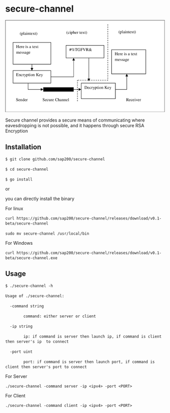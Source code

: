 # secure-channel

<p>
  <img src="./sc.png" />
</p>

Secure channel provides a secure means of communicating where eavesdropping is not possible, and it happens through secure RSA Encryption 

## Installation

```
$ git clone github.com/sap200/secure-channel

$ cd secure-channel

$ go install 
```

or 

you can directly install the binary

For linux

```
curl https://github.com/sap200/secure-channel/releases/download/v0.1-beta/secure-channel

sudo mv secure-channel /usr/local/bin
```

For Windows

```
curl https://github.com/sap200/secure-channel/releases/download/v0.1-beta/secure-channel.exe
```

## Usage

```
$ ./secure-channel -h

Usage of ./secure-channel:

  -command string

    	command: either server or client

  -ip string

    	ip: if command is server then launch ip, if command is client then server's ip  to connect

  -port uint

    	port: if command is server then launch port, if command is client then server's port to connect
```

For Server

```
./secure-channel -command server -ip <ipv4> -port <PORT>
```

For Client 

```
./secure-channel -command client -ip <ipv4> -port <PORT>
```

